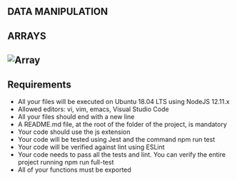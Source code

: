 DATA MANIPULATION
----------------------------------------

ARRAYS
---------------------
![Array](https://s3.amazonaws.com/alx-intranet.hbtn.io/uploads/medias/2019/12/6ab7bec4727cb5c91257.jpg?X-Amz-Algorithm=AWS4-HMAC-SHA256&X-Amz-Credential=AKIARDDGGGOUSBVO6H7D%2F20240312%2Fus-east-1%2Fs3%2Faws4_request&X-Amz-Date=20240312T094346Z&X-Amz-Expires=86400&X-Amz-SignedHeaders=host&X-Amz-Signature=25986fe1d30c05420aa3220ea68ad2b4509dc74d59fbd5754aeda7fc874c436a)
----------------------------------------------------------

Requirements
-------------------

- All your files will be executed on Ubuntu 18.04 LTS using NodeJS 12.11.x
- Allowed editors: vi, vim, emacs, Visual Studio Code
- All your files should end with a new line
- A README.md file, at the root of the folder of the project, is mandatory
- Your code should use the js extension
- Your code will be tested using Jest and the command npm run test
- Your code will be verified against lint using ESLint
- Your code needs to pass all the tests and lint. You can verify the entire project running npm run full-test
- All of your functions must be exported